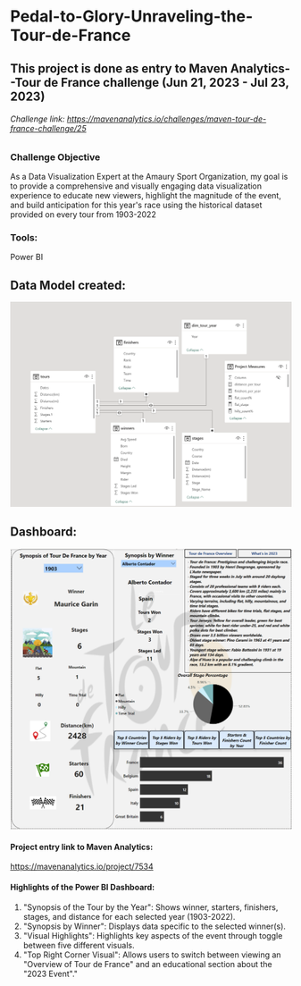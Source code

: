 # Pedal-to-Glory-Unraveling-the-Tour-de-France

## This project is done as entry to Maven Analytics--Tour de France challenge (Jun 21, 2023 - Jul 23, 2023)
###### Challenge link: https://mavenanalytics.io/challenges/maven-tour-de-france-challenge/25

### Challenge Objective

As a Data Visualization Expert at the Amaury Sport Organization, my goal is to provide a comprehensive and visually engaging data visualization experience to educate new viewers, highlight the magnitude of the event, and build anticipation for this year's race using the historical dataset provided on every tour from 1903-2022
### Tools:
Power BI

## Data Model created:
<p align="center"><img src="DataModel_tour_de_france - Power BI Desktop.png"></p>

## Dashboard:
<p align="center"><img src="tour_de_france_Power BI.png"></p>

#### Project entry link to Maven Analytics:
https://mavenanalytics.io/project/7534

#### Highlights of the Power BI Dashboard:
<ol>
  <li>"Synopsis of the Tour by the Year":  Shows winner, starters, finishers, stages, and distance for each  selected year (1903-2022). </li>
  <li> "Synopsis by Winner":  Displays data specific to the selected winner(s). </li>
  <li>"Visual Highlights":  Highlights key aspects of the event through toggle between five different visuals.</li>
  <li> "Top Right Corner Visual":  Allows users to switch between viewing an "Overview of Tour de France" and an educational section about the "2023 
        Event"."</li>
</ol> 


